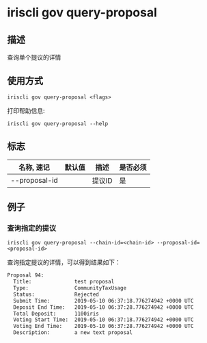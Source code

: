 # iriscli gov query-proposal

## 描述

查询单个提议的详情

## 使用方式

```
iriscli gov query-proposal <flags>
```
打印帮助信息:

```
iriscli gov query-proposal --help
```

## 标志

| 名称, 速记       | 默认值 | 描述   | 是否必须  |
| --------------- | ----- | ----- | -------- |
| --proposal-id   |       | 提议ID | 是       |
## 例子

### 查询指定的提议

```shell
iriscli gov query-proposal --chain-id=<chain-id> --proposal-id=<proposal-id>
```

查询指定提议的详情，可以得到结果如下：

```txt
Proposal 94:
  Title:              test proposal
  Type:               CommunityTaxUsage
  Status:             Rejected
  Submit Time:        2019-05-10 06:37:18.776274942 +0000 UTC
  Deposit End Time:   2019-05-10 06:37:28.776274942 +0000 UTC
  Total Deposit:      1100iris
  Voting Start Time:  2019-05-10 06:37:18.776274942 +0000 UTC
  Voting End Time:    2019-05-10 06:37:28.776274942 +0000 UTC
  Description:        a new text proposal
```
